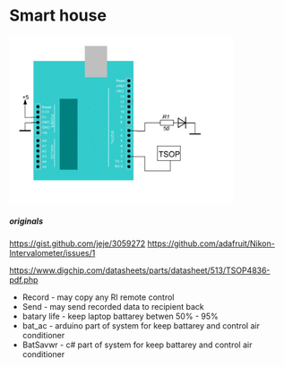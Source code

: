 # Smart house

<img src="arduino.gif" alt="arduino" height="300">

##### originals
https://gist.github.com/jeje/3059272
https://github.com/adafruit/Nikon-Intervalometer/issues/1

https://www.digchip.com/datasheets/parts/datasheet/513/TSOP4836-pdf.php

  - Record - may copy any RI remote control
  - Send - may send recorded data to recipient back
  - batary life - keep laptop battarey betwen 50% - 95%
  - bat_ac - arduino part of system for keep battarey and control air conditioner
  - BatSavwr - c# part of system for keep battarey and control air conditioner
